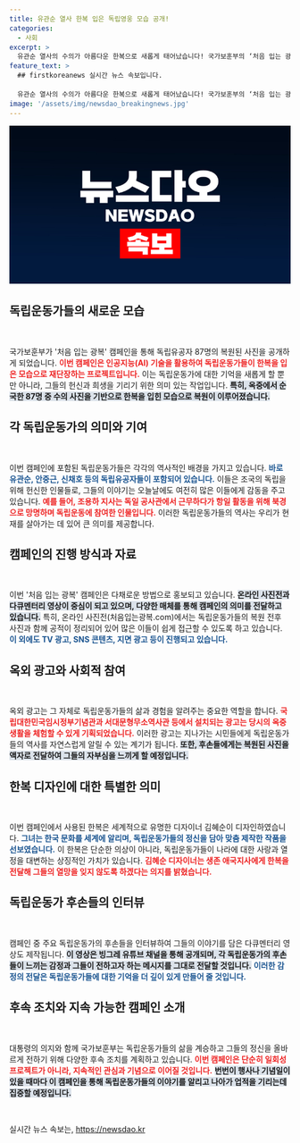 ```yaml
---
title: 유관순 열사 한복 입은 독립영웅 모습 공개!
categories:
  - 사회
excerpt: >
  유관순 열사의 수의가 아름다운 한복으로 새롭게 태어났습니다! 국가보훈부의 ‘처음 입는 광복’ 캠페인으로 독립운동가 87명의 복원 사진과 감동적인 이야기를 만나보세요.
feature_text: >
  ## firstkoreanews 실시간 뉴스 속보입니다.

  유관순 열사의 수의가 아름다운 한복으로 새롭게 태어났습니다! 국가보훈부의 ‘처음 입는 광복’ 캠페인으로 독립운동가 87명의 복원 사진과 감동적인 이야기를 만나보세요.
image: '/assets/img/newsdao_breakingnews.jpg'
---
```


<p><img src="/assets/img/newsdao_breakingnews.jpg" alt="firstkoreanews 속보" /></p>

<h2 data-ke-size="size26">독립운동가들의 새로운 모습</h2>

<p data-ke-size="size16">&nbsp;</p>

<p>국가보훈부가 '처음 입는 광복' 캠페인을 통해 독립유공자 87명의 복원된 사진을 공개하게 되었습니다. <b><span style="color: #ee2323;">이번 캠페인은 인공지능(AI) 기술을 활용하여 독립운동가들이 한복을 입은 모습으로 재단장하는 프로젝트입니다.</span></b> 이는 독립운동가에 대한 기억을 새롭게 할 뿐만 아니라, 그들의 헌신과 희생을 기리기 위한 의미 있는 작업입니다. <b><span style="background-color: #21538527;">특히, 옥중에서 순국한 87명 중 수의 사진을 기반으로 한복을 입힌 모습으로 복원이 이루어졌습니다.</span></b></p>

<h2 data-ke-size="size26">각 독립운동가의 의미와 기여</h2>

<p data-ke-size="size16">&nbsp;</p>

<p>이번 캠페인에 포함된 독립운동가들은 각각의 역사적인 배경을 가지고 있습니다. <b><span style="color: #1a5490;">바로 유관순, 안중근, 신채호 등의 독립유공자들이 포함되어 있습니다.</span></b> 이들은 조국의 독립을 위해 헌신한 인물들로, 그들의 이야기는 오늘날에도 여전히 많은 이들에게 감동을 주고 있습니다. <b><span style="color: #ee2323;">예를 들어, 조용하 지사는 독일 공사관에서 근무하다가 항일 활동을 위해 북경으로 망명하며 독립운동에 참여한 인물입니다.</span></b> 이러한 독립운동가들의 역사는 우리가 현재를 살아가는 데 있어 큰 의미를 제공합니다.</p>

<h2 data-ke-size="size26">캠페인의 진행 방식과 자료</h2>

<p data-ke-size="size16">&nbsp;</p>

<p>이번 '처음 입는 광복' 캠페인은 다채로운 방법으로 홍보되고 있습니다. <b><span style="background-color: #21538527;">온라인 사진전과 다큐멘터리 영상이 중심이 되고 있으며, 다양한 매체를 통해 캠페인의 의미를 전달하고 있습니다.</span></b> 특히, 온라인 사진전(처음입는광복.com)에서는 독립운동가들의 복원 전후 사진과 함께 공적이 정리되어 있어 많은 이들이 쉽게 접근할 수 있도록 하고 있습니다. <b><span style="color: #1a5490;">이 외에도 TV 광고, SNS 콘텐츠, 지면 광고 등이 진행되고 있습니다.</span></b></p>

<h2 data-ke-size="size26">옥외 광고와 사회적 참여</h2>

<p data-ke-size="size16">&nbsp;</p>

<p>옥외 광고는 그 자체로 독립운동가들의 삶과 경험을 알려주는 중요한 역할을 합니다. <b><span style="color: #ee2323;">국립대한민국임시정부기념관과 서대문형무소역사관 등에서 설치되는 광고는 당시의 옥중 생활을 체험할 수 있게 기획되었습니다.</span></b> 이러한 광고는 지나가는 시민들에게 독립운동가들의 역사를 자연스럽게 알릴 수 있는 계기가 됩니다. <b><span style="background-color: #21538527;">또한, 후손들에게는 복원된 사진을 액자로 전달하여 그들의 자부심을 느끼게 할 예정입니다.</span></b></p>

<h2 data-ke-size="size26">한복 디자인에 대한 특별한 의미</h2>

<p data-ke-size="size16">&nbsp;</p>

<p>이번 캠페인에서 사용된 한복은 세계적으로 유명한 디자이너 김혜순이 디자인하였습니다. <b><span style="color: #1a5490;">그녀는 한국 문화를 세계에 알리며, 독립운동가들의 정신을 담아 맞춤 제작한 작품을 선보였습니다.</span></b> 이 한복은 단순한 의상이 아니라, 독립운동가들이 나라에 대한 사랑과 열정을 대변하는 상징적인 가치가 있습니다. <b><span style="color: #ee2323;">김혜순 디자이너는 생존 애국지사에게 한복을 전달해 그들의 열망을 잊지 않도록 하겠다는 의지를 밝혔습니다.</span></b></p>

<h2 data-ke-size="size26">독립운동가 후손들의 인터뷰</h2>

<p data-ke-size="size16">&nbsp;</p>

<p>캠페인 중 주요 독립운동가의 후손들을 인터뷰하여 그들의 이야기를 담은 다큐멘터리 영상도 제작됩니다. <b><span style="background-color: #21538527;">이 영상은 빙그레 유튜브 채널을 통해 공개되며, 각 독립운동가의 후손들이 느끼는 감정과 그들이 전하고자 하는 메시지를 그대로 전달할 것입니다.</span></b> <b><span style="color: #1a5490;">이러한 감정의 전달은 독립운동가들에 대한 기억을 더 깊이 있게 만들어 줄 것입니다.</span></b></p>

<h2 data-ke-size="size26">후속 조치와 지속 가능한 캠페인 소개</h2>

<p data-ke-size="size16">&nbsp;</p>

<p>대통령의 의지와 함께 국가보훈부는 독립운동가들의 삶을 계승하고 그들의 정신을 올바르게 전하기 위해 다양한 후속 조치를 계획하고 있습니다. <b><span style="color: #ee2323;">이번 캠페인은 단순히 일회성 프로젝트가 아니라, 지속적인 관심과 기념으로 이어질 것입니다.</span></b> <b><span style="background-color: #21538527;">번번이 행사나 기념일이 있을 때마다 이 캠페인을 통해 독립운동가들의 이야기를 알리고 나아가 업적을 기리는데 집중할 예정입니다.</span></b></p>

<p data-ke-size="size16">&nbsp;</p>
실시간 뉴스 속보는, <a href="https://newsdao.kr" rel="dofollow">https://newsdao.kr</a>


